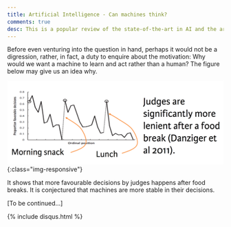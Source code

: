 ```yaml
---
title: Artificial Intelligence - Can machines think?
comments: true
desc: This is a popular review of the state-of-the-art in AI and the arguments around thinking machines based on Turing's original paper.
---
```


Before even venturing into the question in hand, perhaps it would not be a digression, rather, in fact, a duty to enquire about the motivation: Why would we want a machine to learn and act rather than a human? The figure below may give us an idea why.

![whywewantmachines](/assets/img/blog/whymachines.png){:class="img-responsive"}

It shows that more favourable decisions by judges happens after food breaks. It is conjectured that machines are more stable in their decisions.

[To be continued...]

{% include disqus.html %}
